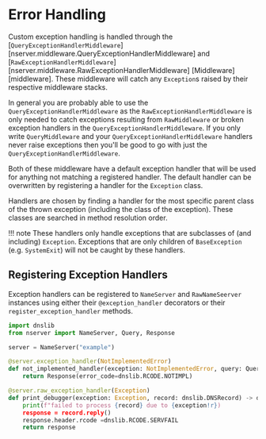# Error Handling

Custom exception handling is handled through the [`QueryExceptionHandlerMiddleware`][nserver.middleware.QueryExceptionHandlerMiddleware] and [`RawExceptionHandlerMiddleware`][nserver.middleware.RawExceptionHandlerMiddleware] [Middleware][middleware]. These middleware will catch any `Exception`s raised by their respective middleware stacks.

In general you are probably able to use the `QueryExceptionHandlerMiddleware` as the `RawExceptionHandlerMiddleware` is only needed to catch exceptions resulting from `RawMiddleware` or broken exception handlers in the `QueryExceptionHandlerMiddleware`. If you only write `QueryMiddleware` and your `QueryExceptionHandlerMiddleware` handlers never raise exceptions then you'll be good to go with just the `QueryExceptionHandlerMiddleware`.

Both of these middleware have a default exception handler that will be used for anything not matching a registered handler. The default handler can be overwritten by registering a handler for the `Exception` class.

Handlers are chosen by finding a handler for the most specific parent class of the thrown exception (including the class of the exception). These classes are searched in method resolution order.

!!! note
    These handlers only handle exceptions that are subclasses of (and including) `Exception`. Exceptions that are only children of `BaseException` (e.g. `SystemExit`) will not be caught by these handlers.

## Registering Exception Handlers

Exception handlers can be registered to `NameServer` and `RawNameSeerver` instances using either their `@exception_handler` decorators or their `register_exception_handler` methods.

```python
import dnslib
from nserver import NameServer, Query, Response

server = NameServer("example")

@server.exception_handler(NotImplementedError)
def not_implemented_handler(exception: NotImplementedError, query: Query) -> Response:
    return Response(error_code=dnslib.RCODE.NOTIMPL)

@server.raw_exception_handler(Exception)
def print_debugger(exception: Exception, record: dnslib.DNSRecord) -> dnslib.DNSRecord:
    print(f"failed to process {record} due to {exception!r})
    response = record.reply()
    response.header.rcode =dnslib.RCODE.SERVFAIL
    return response
```
